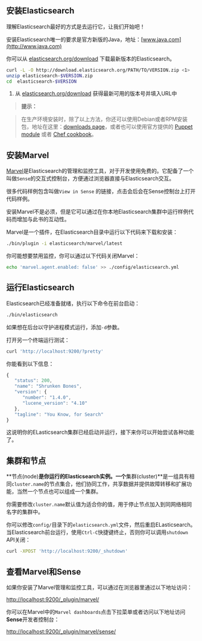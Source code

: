 ## 安装Elasticsearch

理解Elasticsearch最好的方式是去运行它，让我们开始吧！

安装Elasticsearch唯一的要求是官方新版的Java，地址：[www.java.com](http://www.java.com)

你可以从 [elasticsearch.org/download](http://www.elasticsearch.org/download/) 下载最新版本的Elasticsearch。

```bash
curl -L -O http://download.elasticsearch.org/PATH/TO/VERSION.zip <1>
unzip elasticsearch-$VERSION.zip
cd  elasticsearch-$VERSION
```
1. 从 [elasticsearch.org/download](http://www.elasticsearch.org/download/) 获得最新可用的版本号并填入URL中

>**提示：**

>在生产环境安装时，除了以上方法，你还可以使用Debian或者RPM安装包，地址在这里：[downloads page](http://www.elasticsearch.org/downloads)，或者也可以使用官方提供的 [Puppet module](https://github.com/elasticsearch/puppet-elasticsearch) 或者
[Chef cookbook](https://github.com/elasticsearch/cookbook-elasticsearch)。

## 安装Marvel

[Marvel](http://www.elasticsearch.com/marvel)是Elasticsearch的管理和监控工具，对于开发使用免费的。它配备了一个叫做`Sense`的交互式控制台，方便通过浏览器直接与Elasticsearch交互。

很多代码样例包含叫做`View in Sense` 的链接，点击会后会在Sense控制台上打开代码样例。

安装Marvel不是必须，但是它可以通过在你本地Elasticsearch集群中运行样例代码而增加与此书的互动性。

Marvel是一个插件，在Elasticsearch目录中运行以下代码来下载和安装：

```bash
./bin/plugin -i elasticsearch/marvel/latest
```

你可能想要禁用监控，你可以通过以下代码关闭Marvel：

```bash
echo 'marvel.agent.enabled: false' >> ./config/elasticsearch.yml
```

## 运行Elasticsearch

Elasticsearch已经准备就绪，执行以下命令在前台启动：

```bash
./bin/elasticsearch
```
如果想在后台以守护进程模式运行，添加`-d`参数。

打开另一个终端运行测试：

```bash
curl 'http://localhost:9200/?pretty'
```

你能看到以下信息：

```javascript
{
   "status": 200,
   "name": "Shrunken Bones",
   "version": {
      "number": "1.4.0",
      "lucene_version": "4.10"
   },
   "tagline": "You Know, for Search"
}
```
这说明你的ELasticsearch集群已经启动并运行，接下来你可以开始尝试各种功能了。

## 集群和节点

**节点(node)**是你运行的Elasticsearch实例。一个**集群(cluster)**是一组具有相同`cluster.name`的节点集合，他们协同工作，共享数据并提供故障转移和扩展功能，当然一个节点也可以组成一个集群。

你需要修改`cluster.name`默认值为适合你的值，用于停止节点加入到同网络相同名字的集群中。

你可以修改`config/`目录下的`elasticsearch.yml`文件，然后重启ELasticsearch。当Elasticsearch前台运行，使用`Ctrl-C`快捷键终止，否则你可以调用`shutdown` API关闭：

```bash
curl -XPOST 'http://localhost:9200/_shutdown'
```

## 查看Marvel和Sense

如果你安装了Marvel管理和监控工具，可以通过在浏览器里通过以下地址访问：

[http://localhost:9200/_plugin/marvel/](http://localhost:9200/_plugin/marvel/)

你可以在Marvel中的`Marvel dashboards`点击下拉菜单或者访问以下地址访问**Sense**开发者控制台：

[http://localhost:9200/_plugin/marvel/sense/](http://localhost:9200/_plugin/marvel/sense/)






